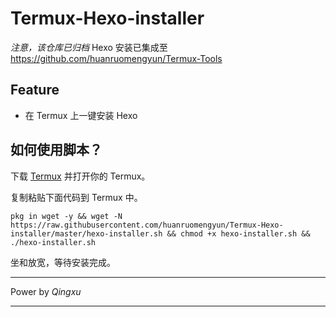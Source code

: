 # Termux-Hexo-installer

*注意，该仓库已归档*
Hexo 安装已集成至 https://github.com/huanruomengyun/Termux-Tools

## Feature
- 在 Termux 上一键安装 Hexo

## 如何使用脚本？
下载 [Termux](https://play.google.com/store/apps/details?id=com.termux) 并打开你的 Termux。

复制粘贴下面代码到 Termux 中。

```
pkg in wget -y && wget -N https://raw.githubusercontent.com/huanruomengyun/Termux-Hexo-installer/master/hexo-installer.sh && chmod +x hexo-installer.sh && ./hexo-installer.sh
```

坐和放宽，等待安装完成。

***
Power by *Qingxu*
***

